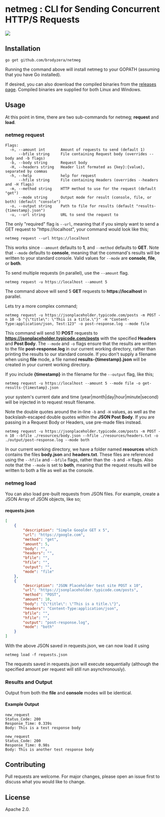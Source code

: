 # netmeg : CLI for Sending Concurrent HTTP/S Requests
![](https://github.com/brodyzera/netmeg/workflows/go-test/badge.svg)

## Installation
```
go get github.com/brodyzera/netmeg
```
Running the command above will install netmeg to your GOPATH (assuming that you have Go installed).

If desired, you can also download the compiled binaries from the [releases page](https://github.com/Brodyzera/netmeg/releases).
Compiled binaries are supplied for both Linux and Windows.

## Usage
At this point in time, there are two sub-commands for netmeg; **request** and **load**.
### netmeg request
```
Flags:
  -n, --amount int       Amount of requests to send (default 1)
      --bfile string     File containing Request body (overrides --body and -b flags)
  -b, --body string      Request body
  -H, --headers string   Header list formated as {key}:{value}, separated by commas
  -h, --help             help for request
      --hfile string     File containing Headers (overrides --headers and -H flags)
  -m, --method string    HTTP method to use for the request (default "get")
      --mode string      Output mode for result (console, file, or both) (default "console")
  -o, --output string    Path to file for results (default "results-{timestamp}.json")
  -u, --url string       URL to send the request to
```
The only "required" flag is `--url`, meaning that if you simply want to send a GET request to "https://localhost", your command would look like this;

```
netmeg request --url https://localhost
```
This works since `--amount` defaults to **1**, and `--method` defaults to **GET**.  Note that `--mode` defaults to **console**,
meaning that the command's results will be written to your standard console.  Valid values for `--mode` are **console**,
**file**, or **both**.

To send multiple requests (in parallel), use the `--amount` flag.

```
netmeg request -u https://localhost --amount 5
```
The command above will send 5 **GET** requests to **https://localhost** in parallel.

Lets try a more complex command;

```
netmeg request -u https://jsonplaceholder.typicode.com/posts -m POST -n 10 -b "{\"title\": \"This is a title.\"}" -H "Content-Type:application/json, Test:123" -o post-response.log --mode file
```
This command will send 10 **POST** requests to **https://jsonplaceholder.typicode.com/posts** with the specified **Headers**
and **Post Body**.  The `--mode` and `-o` flags ensure that the results are written to the file **post-response.log** in
our current working directory, rather than printing the results to our standard console.  If you don't supply a filename
when using **file** mode, a file named **results-{timestamp}.json** will be created in your current working directory.

If you include **{timestamp}** in the filename for the `--output` flag, like this;

```
netmeg request -u https://localhost --amount 5 --mode file -o get-results-{timestamp}.json
```
your system's current date and time (year|month|day|hour|minute|second) will be injected in to request result filename.

Note the double quotes around the in-line `-b` and `-H` values, as well as the backslash-escaped double quotes within
the **JSON Post Body**.  If you are passing in a Request Body or Headers, use pre-made files instead.

```
netmeg request -u https://jsonplaceholder.typicode.com/posts -m POST -n 10 --bfile ./resources/body.json --hfile ./resources/headers.txt -o ./output/post-response.log --mode both
```
In our current working directory, we have a folder named **resources** which contains the files **body.json** and **headers.txt**.
These files are referenced using the `--hfile` and `--bfile` flags, rather than the `-b` and `-H` flags.  Also note that
the `--mode` is set to **both**, meaning that the request results will be written to both a file as well as the console.

### netmeg load
You can also load pre-built requests from JSON files.  For example, create a JSON Array of JSON objects, like so;
#### requests.json
```json
[
    {
        "description": "Simple Google GET x 5",
        "url": "https://google.com",
        "method": "get",
        "amount": 5,
        "body": "",
        "headers": "",
        "bfile": "",
        "hfile": "",
        "output": "",
        "mode": "file"
    },
    {
        "description": "JSON Placeholder test site POST x 10",
        "url": "https://jsonplaceholder.typicode.com/posts",
        "method": "POST",
        "amount": 10,
        "body": "{\"title\": \"This is a title.\"}",
        "headers": "Content-Type:application/json",
        "bfile": "",
        "hfile": "",
        "output": "post-response.log",
        "mode": "both"
    }
]
```
With the above JSON saved in requests.json, we can now load it using

`netmeg load -f requests.json`

The requests saved in requests.json will execute sequentially  (although the specified amount per request will still run asynchronously).

### Results and Output
Output from both the **file** and **console** modes will be identical.

#### Example Output
```
new_request
Status_Code: 200
Response_Time: 0.339s
Body: This is a test response body

new_request
Status_Code: 200
Response_Time: 0.98s
Body: This is another test response body
```

## Contributing
Pull requests are welcome. For major changes, please open an issue first to discuss what you would like to change.

## License
Apache 2.0.